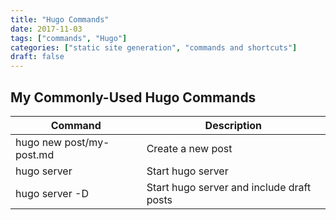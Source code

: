 ```yaml
---
title: "Hugo Commands"
date: 2017-11-03
tags: ["commands", "Hugo"]
categories: ["static site generation", "commands and shortcuts"]
draft: false
---
```


## My Commonly-Used Hugo Commands

Command | Description
---------|------------
hugo new post/my-post.md | Create a new post
hugo server | Start hugo server
hugo server -D | Start hugo server and include draft posts

